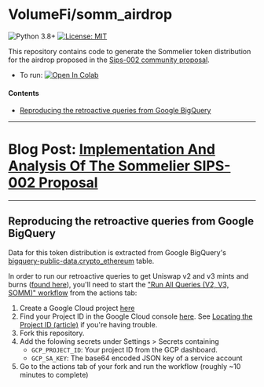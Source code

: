 # VolumeFi/somm_airdrop <!-- omit in toc -->


![Python 3.8+] [![License: MIT]](https://github.com/VolumeFi/somm_airdrop/blob/main/LICENSE)

[Python 3.8+]: https://img.shields.io/badge/python-3.8+-blue.svg
[License: MIT]: https://img.shields.io/badge/License-MIT-yellow.svg 


This repository contains code to generate the Sommelier token distribution for the airdrop proposed in the [Sips-002 community proposal](https://community.sommelier.finance/t/sips-002-a-proposal-for-a-sommelier-token-airdrop-of-somm-to-select-liquidity-providers/272).


  - To run: [![Open In Colab](https://colab.research.google.com/assets/colab-badge.svg)][Colab link]

[Colab link]: https://colab.research.google.com/github/VolumeFi/somm_airdrop/blob/main/airdrop.ipynb

#### Contents <!-- omit in toc -->
- [Reproducing the retroactive queries from Google BigQuery](#reproducing-the-retroactive-queries-from-google-bigquery)

----



# Blog Post: [Implementation And Analysis Of The Sommelier SIPS-002 Proposal](https://volume.finance/blog/Implementation-and-Analysis-of-the-Sommelier-SIPS-002-Proposal)



---


## Reproducing the retroactive queries from Google BigQuery

Data for this token distribution is extracted from Google BigQuery's [bigquery-public-data.crypto_ethereum](https://console.cloud.google.com/bigquery?p=bigquery-public-data&d=crypto_ethereum&page=dataset) table.

In order to run our retroactive queries to get Uniswap v2 and v3 mints and burns ([found here]()), you'll need to start the ["Run All Queries (V2, V3, SOMM)" workflow](https://github.com/VolumeFi/somm_airdrop/actions/workflows/all-queries.yaml) from the actions tab:
1. Create a Google Cloud project [here](https://cloud.google.com/) 
1. Find your Project ID in the Google Cloud console [here](https://console.cloud.google.com/). See [Locating the Project ID (article)](https://support.google.com/googleapi/answer/7014113?hl=en) if you're having trouble.
1. Fork this repository.
1. Add the folowing secrets under Settings > Secrets containing 
    - `GCP_PROJECT_ID`: Your project ID from the GCP dashboard.
    - `GCP_SA_KEY`: The base64 encoded JSON key of a service account
1. Go to the actions tab of your fork and run the workflow (roughly ~10 minutes to complete)

